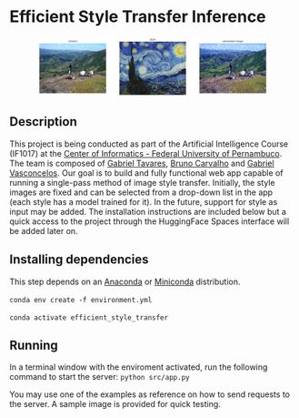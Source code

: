 # Efficient Style Transfer Inference

<p align="center">
  <img src="assets/sample_result.jpeg" alt="Banner" width="80%">
</p>

## Description

This project is being conducted as part of the Artificial Intelligence Course (IF1017) at the [Center of Informatics - Federal University of Pernambuco](https://portal.cin.ufpe.br/). The team is composed of [Gabriel Tavares](https://github.com/booleangabs), [Bruno Carvalho](https://github.com/Bruno0205) and [Gabriel Vasconcelos](https://github.com/GabrielVasconcel). Our goal is to build and fully functional web app capable of running a single-pass method of image style transfer. Initially, the style images are fixed and can be selected from a drop-down list in the app (each style has a model trained for it). In the future, support for style as input may be added. The installation instructions are included below but a quick access to the project through the HuggingFace Spaces interface will be added later on.

## Installing dependencies
This step depends on an [Anaconda](https://www.anaconda.com/download) or [Miniconda](/docs/getting-started/miniconda/main) distribution.

`conda env create -f environment.yml`

`conda activate efficient_style_transfer`

## Running

In a terminal window with the enviroment activated, run the following command to start the server:
`python src/app.py`

You may use one of the examples as reference on how to send requests to the server. A sample image is provided for quick testing.